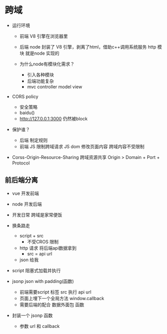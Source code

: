 # 跨域

- 运行环境
  - 前端
    V8 引擎在浏览器里
  - 后端
    node 封装了 V8 引擎，剥离了html，借助c++调用系统服务
    http 模块 就是node 实现的

  - 为什么node有模块化需求？
    - 引入各种模块
    - 后端功能复杂
    - mvc controller model view 
  
- CORS policy
  - 安全策略
  - baidu()
  - http://127.0.0.1:3000
    仍然被block

- 保护谁？
  - 后端 制定规则
  - 前端
    JS 限制跨域请求
    JS dom 修改页面内容 跨域内容不受限制
- Corss-Origin-Resource-Sharing 跨域资源共享
 Origin > Domain + Port + Protocol

## 前后端分离
- vue 开发前端
- node 开发后端
- 开发日常 跨域是家常便饭

- 换条路走
  - script + src 
    - 不受CROS 限制
  - http 请求 将后端api数据拿到
    - src = api url
  - json 给我

- script 阻塞式加载并执行
- jsonp
  json with padding(函数)
  - 前端需要script 标签 src 执行 api url 
  - 页面上埋下一个全局方法 window.callback
  - 需要后端的配合 数据外面包 函数
- 封装一个 jsonp 函数
  - 参数 url 和 callback
